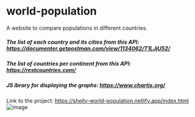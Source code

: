 # world-population
A website to compare populations in different countries.
##### The list of each country and its cities from this API: https://documenter.getpostman.com/view/1134062/T1LJjU52/
##### The list of countries per continent from this API: https://restcountries.com/
##### JS ibrary for displaying the graphs: https://www.chartjs.org/

Link to the project: https://shelly-world-population.netlify.app/index.html
![image](https://user-images.githubusercontent.com/33236921/218298028-36d2c60e-7ebd-44b3-a90c-2a709f7f9c37.png)
